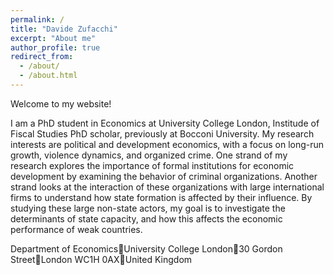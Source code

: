 ```yaml
---
permalink: /
title: "Davide Zufacchi"
excerpt: "About me"
author_profile: true
redirect_from: 
  - /about/
  - /about.html
---
```

Welcome to my website!

I am a PhD student in Economics at University College London, Institude of Fiscal Studies PhD scholar, previously at Bocconi University.
My research interests are political and development economics, with a focus on long-run growth, violence dynamics, and organized crime. One strand of my research explores the importance of formal institutions for economic development by examining the behavior of criminal organizations. Another strand looks at the interaction of these organizations with large international firms to understand how state formation is affected by their influence. By studying these large non-state actors, my goal is to investigate the determinants of state capacity, and how this affects the economic performance of weak countries.

Department of EconomicsUniversity College London30 Gordon StreetLondon WC1H 0AXUnited Kingdom
